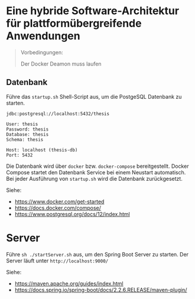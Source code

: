 # Eine hybride Software-Architektur für plattformübergreifende Anwendungen

> Vorbedingungen:
>
> Der Docker Deamon muss laufen

## Datenbank

Führe das `startup.sh` Shell-Script aus, um die PostgeSQL Datenbank zu starten.

```
jdbc:postgresql://localhost:5432/thesis

User: thesis
Password: thesis
Database: thesis
Schema: thesis

Host: localhost (thesis-db)
Port: 5432
```
Die Datenbank wird über `docker` bzw. `docker-compose` bereitgestellt. 
Docker Compose startet den Datenbank Service bei einem Neustart automatisch.
Bei jeder Ausführung von `startup.sh` wird die Datenbank zurückgesetzt.

Siehe:
- https://www.docker.com/get-started
- https://docs.docker.com/compose/
- https://www.postgresql.org/docs/12/index.html

# Server

Führe `sh ./startServer.sh` aus, um den Spring Boot Server zu starten.
Der Server läuft unter `http://localhost:9000/`

Siehe:
- https://maven.apache.org/guides/index.html
- https://docs.spring.io/spring-boot/docs/2.2.6.RELEASE/maven-plugin/

